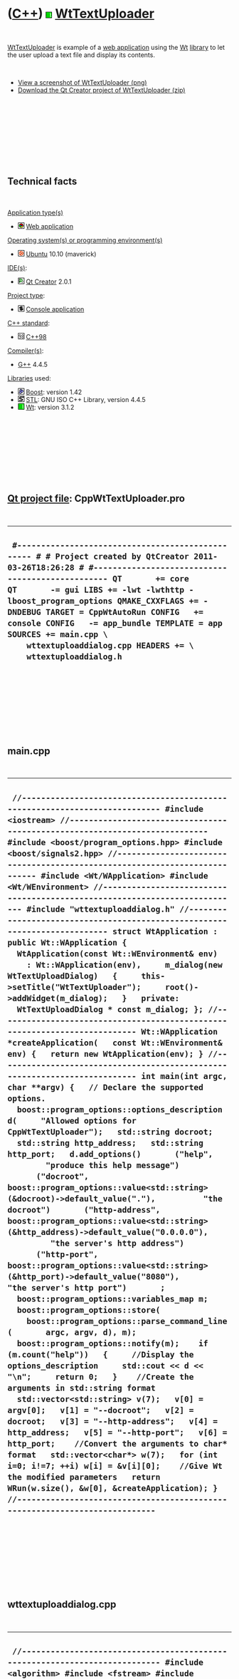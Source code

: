 



 

 

 

 

 

([C++](Cpp.md)) ![Wt](PicWt.png) [WtTextUploader](CppWtTextUploader.md)
=========================================================================

 

[WtTextUploader](CppWtTextUploader.md) is example of a [web
application](CppWebApplication.md) using the [Wt](CppWt.md)
[library](CppLibrary.md) to let the user upload a text file and display
its contents.

 

-   [View a screenshot of WtTextUploader (png)](CppWtTextUploader.png)
-   [Download the Qt Creator project of
    WtTextUploader (zip)](CppWtTextUploader.zip)

 

 

 

 

 

Technical facts
---------------

 

[Application type(s)](CppApplication.md)

-   ![Web](PicWeb.png) [Web application](CppWebApplication.md)

[Operating system(s) or programming environment(s)](CppOs.md)

-   ![Ubuntu](PicUbuntu.png) [Ubuntu](CppUbuntu.md) 10.10 (maverick)

[IDE(s)](CppIde.md):

-   ![Qt Creator](PicQtCreator.png) [Qt Creator](CppQtCreator.md) 2.0.1

[Project type](CppQtProjectType.md):

-   ![console](PicConsole.png) [Console
    application](CppConsoleApplication.md)

[C++ standard](CppStandard.md):

-   ![C++98](PicCpp98.png) [C++98](Cpp98.md)

[Compiler(s)](CppCompiler.md):

-   [G++](CppGpp.md) 4.4.5

[Libraries](CppLibrary.md) used:

-   ![Boost](PicBoost.png) [Boost](CppBoost.md): version 1.42
-   ![STL](PicStl.png) [STL](CppStl.md): GNU ISO C++ Library, version
    4.4.5
-   ![Wt](PicWt.png) [Wt](CppWt.md): version 3.1.2

 

 

 

 

 

[Qt project file](CppQtProjectFile.md): CppWtTextUploader.pro
--------------------------------------------------------------

 

  --------------------------------------------------------------------------------------------------------------------------------------------------------------------------------------------------------------------------------------------------------------------------------------------------------------------------------------------------------------------------------------------------------------------------------------------------
  ` #------------------------------------------------- # # Project created by QtCreator 2011-03-26T18:26:28 # #------------------------------------------------- QT       += core QT       -= gui LIBS += -lwt -lwthttp -lboost_program_options QMAKE_CXXFLAGS += -DNDEBUG TARGET = CppWtAutoRun CONFIG   += console CONFIG   -= app_bundle TEMPLATE = app SOURCES += main.cpp \     wttextuploaddialog.cpp HEADERS += \     wttextuploaddialog.h`
  --------------------------------------------------------------------------------------------------------------------------------------------------------------------------------------------------------------------------------------------------------------------------------------------------------------------------------------------------------------------------------------------------------------------------------------------------

 

 

 

 

 

main.cpp
--------

 

  --------------------------------------------------------------------------------------------------------------------------------------------------------------------------------------------------------------------------------------------------------------------------------------------------------------------------------------------------------------------------------------------------------------------------------------------------------------------------------------------------------------------------------------------------------------------------------------------------------------------------------------------------------------------------------------------------------------------------------------------------------------------------------------------------------------------------------------------------------------------------------------------------------------------------------------------------------------------------------------------------------------------------------------------------------------------------------------------------------------------------------------------------------------------------------------------------------------------------------------------------------------------------------------------------------------------------------------------------------------------------------------------------------------------------------------------------------------------------------------------------------------------------------------------------------------------------------------------------------------------------------------------------------------------------------------------------------------------------------------------------------------------------------------------------------------------------------------------------------------------------------------------------------------------------------------------------------------------------------------------------------------------------------------------------------------------------------------------------------------------------------------------------------------------------------------------------------------------------------------------------------------------------------------------------------------------------------------------------------------------------------------------------------------------------------------------------------------------------------------------------------------------------------------------------------------------------------------------------------------------------------------------------------------------------------------------------------------------------------------------------------------------------------------
  ` //--------------------------------------------------------------------------- #include <iostream> //--------------------------------------------------------------------------- #include <boost/program_options.hpp> #include <boost/signals2.hpp> //--------------------------------------------------------------------------- #include <Wt/WApplication> #include <Wt/WEnvironment> //--------------------------------------------------------------------------- #include "wttextuploaddialog.h" //--------------------------------------------------------------------------- struct WtApplication : public Wt::WApplication {   WtApplication(const Wt::WEnvironment& env)     : Wt::WApplication(env),     m_dialog(new WtTextUploadDialog)   {     this->setTitle("WtTextUploader");     root()->addWidget(m_dialog);   }   private:   WtTextUploadDialog * const m_dialog; }; //--------------------------------------------------------------------------- Wt::WApplication *createApplication(   const Wt::WEnvironment& env) {   return new WtApplication(env); } //--------------------------------------------------------------------------- int main(int argc, char **argv) {   // Declare the supported options.   boost::program_options::options_description d(     "Allowed options for CppWtTextUploader");   std::string docroot;   std::string http_address;   std::string http_port;   d.add_options()       ("help",         "produce this help message")       ("docroot",          boost::program_options::value<std::string>(&docroot)->default_value("."),          "the docroot")       ("http-address",          boost::program_options::value<std::string>(&http_address)->default_value("0.0.0.0"),          "the server's http address")       ("http-port",          boost::program_options::value<std::string>(&http_port)->default_value("8080"),          "the server's http port")       ;    boost::program_options::variables_map m;   boost::program_options::store(     boost::program_options::parse_command_line(       argc, argv, d), m);   boost::program_options::notify(m);    if (m.count("help"))   {     //Display the options_description     std::cout << d << "\n";     return 0;   }    //Create the arguments in std::string format   std::vector<std::string> v(7);   v[0] = argv[0];   v[1] = "--docroot";   v[2] = docroot;   v[3] = "--http-address";   v[4] = http_address;   v[5] = "--http-port";   v[6] = http_port;    //Convert the arguments to char* format   std::vector<char*> w(7);   for (int i=0; i!=7; ++i) w[i] = &v[i][0];    //Give Wt the modified parameters   return WRun(w.size(), &w[0], &createApplication); } //---------------------------------------------------------------------------`
  --------------------------------------------------------------------------------------------------------------------------------------------------------------------------------------------------------------------------------------------------------------------------------------------------------------------------------------------------------------------------------------------------------------------------------------------------------------------------------------------------------------------------------------------------------------------------------------------------------------------------------------------------------------------------------------------------------------------------------------------------------------------------------------------------------------------------------------------------------------------------------------------------------------------------------------------------------------------------------------------------------------------------------------------------------------------------------------------------------------------------------------------------------------------------------------------------------------------------------------------------------------------------------------------------------------------------------------------------------------------------------------------------------------------------------------------------------------------------------------------------------------------------------------------------------------------------------------------------------------------------------------------------------------------------------------------------------------------------------------------------------------------------------------------------------------------------------------------------------------------------------------------------------------------------------------------------------------------------------------------------------------------------------------------------------------------------------------------------------------------------------------------------------------------------------------------------------------------------------------------------------------------------------------------------------------------------------------------------------------------------------------------------------------------------------------------------------------------------------------------------------------------------------------------------------------------------------------------------------------------------------------------------------------------------------------------------------------------------------------------------------------------------------------

 

 

 

 

 

wttextuploaddialog.cpp
----------------------

 

  ----------------------------------------------------------------------------------------------------------------------------------------------------------------------------------------------------------------------------------------------------------------------------------------------------------------------------------------------------------------------------------------------------------------------------------------------------------------------------------------------------------------------------------------------------------------------------------------------------------------------------------------------------------------------------------------------------------------------------------------------------------------------------------------------------------------------------------------------------------------------------------------------------------------------------------------------------------------------------------------------------------------------------------------------------------------------------------------------------------------------------------------------------------------------------------------------------------------------------------------------------------------------------------------------------------------------------------------------------------------------------------------------------------------------------------------------------------------------------------------------------------------------------------------------------------------------------------------------------------------------------------------------------------------------------------------------------------------------------------------------------------------------------------------------------------------------------------------------------------------------------------------------------------------------------------------------------------------------------------------------------------------------------------------------------------------------------------------------------------------------------------------------------------------------------------------------------------------------------------------------------------------------------------------------------------------------------------------------------------------------------------------------------------------------------------------------------------------------------------------------------------------------------------------------------------------------------------------------------------------------------------------------------------------------------------------------------------------------------------------------------------------------------------------------------------------------------------------------------------------------------------------------------------------------------------------------------------------------------
  ` //--------------------------------------------------------------------------- #include <algorithm> #include <fstream> #include <functional> #include <string> #include <vector> //--------------------------------------------------------------------------- #include <boost/filesystem.hpp> #include <boost/foreach.hpp> #include <boost/lexical_cast.hpp> //--------------------------------------------------------------------------- #include <Wt/WBreak> //--------------------------------------------------------------------------- #include "wttextuploaddialog.h" //--------------------------------------------------------------------------- WtTextUploadDialog::WtTextUploadDialog()   : m_fileupload(new Wt::WFileUpload),     m_text_log(new Wt::WTextArea),     m_text_file(new Wt::WTextArea) {   this->setContentAlignment(Wt::AlignCenter);   this->addWidget(m_fileupload);   this->addWidget(new Wt::WBreak);   m_text_log->setMinimumSize(600,100);   this->addWidget(m_text_log);   this->addWidget(new Wt::WBreak);   m_text_file->setMinimumSize(600,200);   this->addWidget(m_text_file);    //Upload automatically when the user entered a file   m_fileupload->changed().connect(     m_fileupload,     &Wt::WFileUpload::upload);    //Call WtTextUploadDialog::on_upload_done when file is uploaded   m_fileupload->uploaded().connect(     this,     &WtTextUploadDialog::on_upload_done);  } //--------------------------------------------------------------------------- void WtTextUploadDialog::on_upload_done() {   m_text_log->setText(       std::string("Upload done")     + boost::lexical_cast<std::string>('\n')     + std::string("Client filename: ")     + m_fileupload->clientFileName().toUTF8()     + boost::lexical_cast<std::string>('\n')     + std::string("Spoolfilename: ")     + m_fileupload->spoolFileName()     + boost::lexical_cast<std::string>('\n')     + std::string("Does spoolfile exist: ")     + std::string(       boost::filesystem::exists(m_fileupload->spoolFileName())       ? "Yes"       : "No")     );    const std::vector<std::string> v     = FileToVector(m_fileupload->spoolFileName());   std::string s;   BOOST_FOREACH(const std::string t,v)   {     s+=t+boost::lexical_cast<std::string>('\n');   }    m_text_file->setText(s); } //--------------------------------------------------------------------------- ///FileToVector reads a file and converts it to a std::vector<std::string> ///From http://www.richelbilderbeek.nl/CppFileToVector.htm const std::vector<std::string> WtTextUploadDialog::FileToVector(   const std::string& filename) {   assert(boost::filesystem::exists(filename));   std::vector<std::string> v;   std::ifstream in(filename.c_str());   std::string s;   for (int i=0; !in.eof(); ++i)   {     std::getline(in,s);     v.push_back(s);   }   return v; } //---------------------------------------------------------------------------`
  ----------------------------------------------------------------------------------------------------------------------------------------------------------------------------------------------------------------------------------------------------------------------------------------------------------------------------------------------------------------------------------------------------------------------------------------------------------------------------------------------------------------------------------------------------------------------------------------------------------------------------------------------------------------------------------------------------------------------------------------------------------------------------------------------------------------------------------------------------------------------------------------------------------------------------------------------------------------------------------------------------------------------------------------------------------------------------------------------------------------------------------------------------------------------------------------------------------------------------------------------------------------------------------------------------------------------------------------------------------------------------------------------------------------------------------------------------------------------------------------------------------------------------------------------------------------------------------------------------------------------------------------------------------------------------------------------------------------------------------------------------------------------------------------------------------------------------------------------------------------------------------------------------------------------------------------------------------------------------------------------------------------------------------------------------------------------------------------------------------------------------------------------------------------------------------------------------------------------------------------------------------------------------------------------------------------------------------------------------------------------------------------------------------------------------------------------------------------------------------------------------------------------------------------------------------------------------------------------------------------------------------------------------------------------------------------------------------------------------------------------------------------------------------------------------------------------------------------------------------------------------------------------------------------------------------------------------------------------------

 

 

 

 

 

wttextuploaddialog.h
--------------------

 

  --------------------------------------------------------------------------------------------------------------------------------------------------------------------------------------------------------------------------------------------------------------------------------------------------------------------------------------------------------------------------------------------------------------------------------------------------------------------------------------------------------------------------------------------------------------------------------------------------------------------------------------------------------------------------------------------------------------------------------------------------------------------------------------------------------------------------------------------------------------------------
  ` #ifndef WTTEXTUPLOADDIALOG_H #define WTTEXTUPLOADDIALOG_H //--------------------------------------------------------------------------- #include <string> #include <vector> //--------------------------------------------------------------------------- #include <Wt/WContainerWidget> #include <Wt/WFileUpload> #include <Wt/WTextArea> //--------------------------------------------------------------------------- struct WtTextUploadDialog : public Wt::WContainerWidget {   WtTextUploadDialog();    private:   Wt::WFileUpload * const m_fileupload;   Wt::WTextArea * const m_text_log;   Wt::WTextArea * const m_text_file;    void on_upload_done();    static const std::vector<std::string> FileToVector(const std::string& filename); }; //--------------------------------------------------------------------------- #endif // WTTEXTUPLOADDIALOG_H`
  --------------------------------------------------------------------------------------------------------------------------------------------------------------------------------------------------------------------------------------------------------------------------------------------------------------------------------------------------------------------------------------------------------------------------------------------------------------------------------------------------------------------------------------------------------------------------------------------------------------------------------------------------------------------------------------------------------------------------------------------------------------------------------------------------------------------------------------------------------------------------

 

 

 

 

 





 



